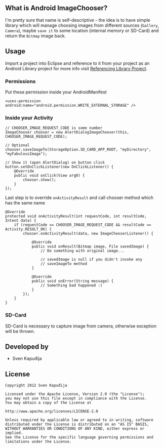 What is Android ImageChooser?
--------
I'm pretty sure that name is self-descriptive - the idea is to have simple library which will manage choosing images
from different sources (`Gallery`, `Camera`), maybe `save it` to some location (internal memory
or SD-Card) and return the `Bitmap` image back.

Usage
--------

Import a project into Eclipse and reference to it from your project as an Android Library project for more info visit
[Referencing Library Project](http://developer.android.com/tools/projects/projects-eclipse.html#ReferencingLibraryProject).

### Permissions

Put these permission inside your AndroidManifest

    <uses-permission android:name="android.permission.WRITE_EXTERNAL_STORAGE" />

### Inside your Activity

    // CHOOSER_IMAGE_REQUEST_CODE is some number
    ImageChooser chooser = new AlertDialogImageChooser(this, CHOOSER_IMAGE_REQUEST_CODE);

    // Optional
    chooser.saveImageTo(StorageOption.SD_CARD_APP_ROOT, "myDirectory", "myFabulousImage");

    // Show it (open AlertDialog) on button click
	button.setOnClickListener(new OnClickListener() {
		@Override
		public void onClick(View arg0) {
			chooser.show();
		}
	});

Last step is to override `onActivityResult` and call chooser method which has the same name

	@Override
	protected void onActivityResult(int requestCode, int resultCode, Intent data) {
		if (requestCode == CHOOSER_IMAGE_REQUEST_CODE && resultCode == Activity.RESULT_OK) {
			chooser.onActivityResult(data, new ImageChooserListener() {
				
				@Override
				public void onResult(Bitmap image, File savedImage) {
					// Do something with original image...

					// savedImage is null if you didn't invoke any
					// saveImageTo method
				}
				
				@Override
				public void onError(String message) {
					// Something bad happened :(
				}
			});
		}
	}

### SD-Card
SD-Card is necessary to capture image from camera, otherwise exception will be thrown.

Developed by
------------
* Sven Kapuđija

License
-------

    Copyright 2012 Sven Kapuđija
    
    Licensed under the Apache License, Version 2.0 (the "License");
    you may not use this file except in compliance with the License.
    You may obtain a copy of the License at
    
    http://www.apache.org/licenses/LICENSE-2.0
    
    Unless required by applicable law or agreed to in writing, software
    distributed under the License is distributed on an "AS IS" BASIS,
    WITHOUT WARRANTIES OR CONDITIONS OF ANY KIND, either express or implied.
    See the License for the specific language governing permissions and
    limitations under the License.
